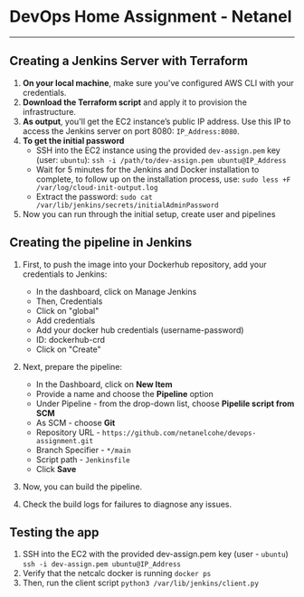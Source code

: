 # DevOps Home Assignment - Netanel
__________________________________

## Creating a Jenkins Server with Terraform
1. **On your local machine**, make sure you've configured AWS CLI with your credentials.
2. **Download the Terraform script** and apply it to provision the infrastructure.
3. **As output**, you'll get the EC2 instance’s public IP address. Use this IP to access the Jenkins server on port 8080: `IP_Address:8080`.
4. **To get the initial password**
     * SSH into the EC2 instance using the provided `dev-assign.pem` key (user: `ubuntu`): 
       `ssh -i /path/to/dev-assign.pem ubuntu@IP_Address`
     * Wait for 5 minutes for the Jenkins and Docker installation to complete, to follow up on the installation process, use:
       `sudo less +F /var/log/cloud-init-output.log`
     * Extract the password:
       `sudo cat /var/lib/jenkins/secrets/initialAdminPassword`
5. Now you can run through the initial setup, create user and pipelines

## Creating the pipeline in Jenkins
1. First, to push the image into your Dockerhub repository, add your credentials to Jenkins:
     * In the dashboard, click on Manage Jenkins
     * Then, Credentials
     * Click on "global"
     * Add credentials
     * Add your docker hub credentials (username-password)
     * ID: dockerhub-crd
     * Click on "Create"

3. Next, prepare the pipeline:
     * In the Dashboard, click on **New Item**
     * Provide a name and choose the **Pipeline** option
     * Under Pipeline - from the drop-down list, choose **Pipelile script from SCM**
     * As SCM - choose **Git**
     * Repository URL - `https://github.com/netanelcohe/devops-assignment.git`
     * Branch Specifier - `*/main`
     * Script path - `Jenkinsfile`
     * Click **Save**
4. Now, you can build the pipeline.
5. Check the build logs for failures to diagnose any issues.

## Testing the app
1. SSH into the EC2 with the provided dev-assign.pem key (user - `ubuntu`)
   `ssh -i dev-assign.pem ubuntu@IP_Address`
2. Verify that the netcalc docker is running
   `docker ps`
4. Then, run the client script
   `python3 /var/lib/jenkins/client.py`

